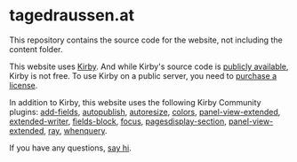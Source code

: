 # tagedraussen.at

This repository contains the source code for the website, not including the content folder.

This website uses [Kirby](https://getkirby.com). And while Kirby's source code is [publicly available](https://github.com/getkirby), Kirby is not free. To use Kirby on a public server, you need to [purchase a license](https://getkirby.com/buy). 

In addition to Kirby, this website uses the following Kirby Community plugins: [add-fields](https://github.com/steirico/kirby-plugin-custom-add-fields), [autopublish](https://github.com/bvdputte/kirby-autopublish), [autoresize](https://github.com/medienbaecker/kirby-autoresize), [colors](https://github.com/hananils/kirby-colors), [panel-view-extended](https://github.com/mullema/k3-panel-view-extended), [extended-writer](https://github.com/coralic/kirby-extended-writer), [fields-block](https://github.com/jongacnik/kirby-fields-block), [focus](https://getkirby.com/plugins/flokosiol/focus), [pagesdisplay-section](https://github.com/rasteiner/k3-pagesdisplay-section), [panel-view-extended](https://github.com/mullema/k3-panel-view-extended), [ray](https://github.com/genxbe/kirby3-ray), [whenquery](https://github.com/rasteiner/k3-whenquery).

If you have any questions, [say hi](https://franzwalter.com/contact). 

